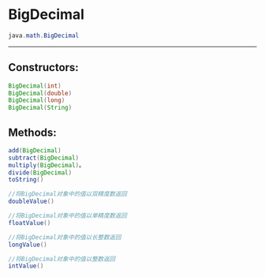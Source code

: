 # BigDecimal

```java
java.math.BigDecimal
```
---
## Constructors:
```java
BigDecimal(int) 
BigDecimal(double)
BigDecimal(long) 
BigDecimal(String)

```


## Methods:
```java
add(BigDecimal)
subtract(BigDecimal)
multiply(BigDecimal)。 
divide(BigDecimal)
toString()

//将BigDecimal对象中的值以双精度数返回
doubleValue()    

//将BigDecimal对象中的值以单精度数返回
floatValue()   

//将BigDecimal对象中的值以长整数返回
longValue()  

//将BigDecimal对象中的值以整数返回
intValue()              

```


